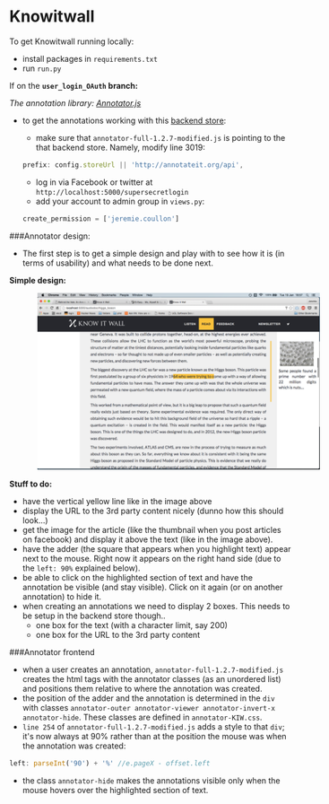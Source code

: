 Knowitwall
==========

To get Knowitwall running locally:

- install packages in `requirements.txt`
- run `run.py`

If on the **`user_login_OAuth` branch:**

*The annotation library: [Annotator.js](http://annotatorjs.org/)*

- to get the annotations working with this [backend store](http://annotateit.org/):
  - make sure that `annotator-full-1.2.7-modified.js` is pointing to the that backend store. Namely, modify line 3019:

  ```javascript
  prefix: config.storeUrl || 'http://annotateit.org/api',
  ```
  - log in via Facebook or twitter at `http://localhost:5000/supersecretlogin`
  - add your account to admin group in `views.py`:

  ```python
  create_permission = ['jeremie.coullon']
  ```

###Annotator design:

- The first step is to get a simple design and play with to see how it is (in terms of usability) and what needs to be done next.

**Simple design:**

<img src="knowitwall_annotation_1.png"  style="width:700px; margin-left:10%; margin-right:10%" ></img>


**Stuff to do:**
- have the vertical yellow line like in the image above
- display the URL to the 3rd party content nicely (dunno how this should look...)
- get the image for the article (like the thumbnail when you post articles on facebook) and display it above the text (like in the image above).
- have the adder (the square that appears when you highlight text) appear next to the mouse. Right now it appears on the right hand side (due to the `left: 90%` explained below).
- be able to click on the highlighted section of text and have the annotation be visible (and stay visible). Click on it again (or on another annotation) to hide it.
- when creating an annotations we need to display 2 boxes. This needs to be setup in the backend store though..
  - one box for the text (with a character limit, say 200)
  - one box for the URL to the 3rd party content


###Annotator frontend

- when a user creates an annotation, `annotator-full-1.2.7-modified.js` creates the html tags with the annotator classes (as an unordered list) and positions them relative to where the annotation was created.
- the position of the adder and the annotation is determined in the `div` with classes `annotator-outer annotator-viewer annotator-invert-x annotator-hide`. These classes are defined in `annotator-KIW.css`.
- `line 254` of `annotator-full-1.2.7-modified.js` adds a style to that `div`; it's now always at 90% rather than at the position the mouse was when the annotation was created:
```javascript
left: parseInt('90') + '%' //e.pageX - offset.left
```
- the class `annotator-hide` makes the annotations visible only when the mouse hovers over the highlighted section of text.

